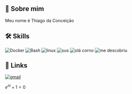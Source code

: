 
## 🚀 Sobre mim
Meu nome é Thiago da Conceição


## 🛠 Skills
![Docker](https://img.shields.io/badge/Docker-2CA5E0?style=for-the-badge&logo=docker&logoColor=white)
![Bash](https://img.shields.io/badge/GNU%20Bash-4EAA25?style=for-the-badge&logo=GNU%20Bash&logoColor=white)
![linux](https://img.shields.io/badge/Linux-FCC624?style=for-the-badge&logo=linux&logoColor=black)
![sus](https://img.shields.io/badge/Python-FFD43B?style=for-the-badge&logo=python&logoColor=blue)
![olá corno](https://img.shields.io/badge/C-00599C?style=for-the-badge&logo=c&logoColor=white)
![me descobriu](https://img.shields.io/badge/LaTeX-47A141?style=for-the-badge&logo=LaTeX&logoColor=white)
## 🔗 Links

[![gmail](https://img.shields.io/badge/Gmail-D14836?style=for-the-badge&logo=gmail&logoColor=white)](thiagogoisconceicao@gmail.com)


$e^{i\pi}+1=0$
